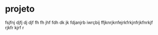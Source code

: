 # projeto

fsjfnj djfj dj djf fh fh jhf fdh dk jk fdjanjrb iwrçbij
ffjknrjknfejrkfrkjnfrjkfnrkjf rjkfr kjrf r
